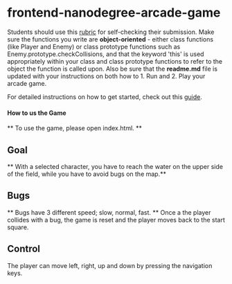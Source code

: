 frontend-nanodegree-arcade-game
===============================

Students should use this [rubric](https://review.udacity.com/#!/projects/2696458597/rubric) for self-checking their submission. Make sure the functions you write are **object-oriented** - either class functions (like Player and Enemy) or class prototype functions such as Enemy.prototype.checkCollisions, and that the keyword 'this' is used appropriately within your class and class prototype functions to refer to the object the function is called upon. Also be sure that the **readme.md** file is updated with your instructions on both how to 1. Run and 2. Play your arcade game.

For detailed instructions on how to get started, check out this [guide](https://docs.google.com/document/d/1v01aScPjSWCCWQLIpFqvg3-vXLH2e8_SZQKC8jNO0Dc/pub?embedded=true).

#### How to us the Game
 ** To use the game, please open index.html. **
 
 ## Goal
 ** With a selected character, you have to reach the water on the upper side of the field, while you have to avoid bugs on the map.**

 
 ## Bugs
 ** Bugs have 3 different speed; slow, normal, fast.  **
 Once a the player collides with a bug, the game is reset and the player moves back to the start square.

 
 ## Control
 The player can move left, right, up and down by pressing the navigation keys.